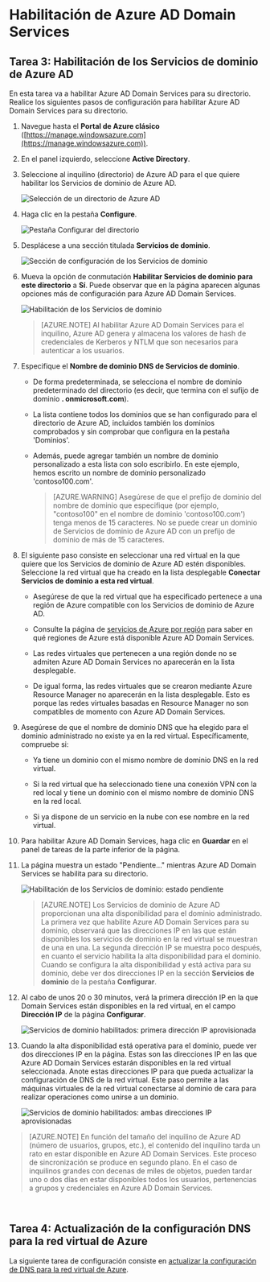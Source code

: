 <properties
	pageTitle="Servicios de dominio de Azure AD: habilitación de los Servicios de dominio de Azure AD | Microsoft Azure"
	description="Introducción a los Servicios de dominio de Azure Active Directory"
	services="active-directory-ds"
	documentationCenter=""
	authors="mahesh-unnikrishnan"
	manager="stevenpo"
	editor="curtand"/>

<tags
	ms.service="active-directory-ds"
	ms.workload="identity"
	ms.tgt_pltfrm="na"
	ms.devlang="na"
	ms.topic="get-started-article"
	ms.date="09/21/2016"
	ms.author="maheshu"/>

# Habilitación de Azure AD Domain Services

## Tarea 3: Habilitación de los Servicios de dominio de Azure AD
En esta tarea va a habilitar Azure AD Domain Services para su directorio. Realice los siguientes pasos de configuración para habilitar Azure AD Domain Services para su directorio.

1. Navegue hasta el **Portal de Azure clásico** ([https://manage.windowsazure.com](https://manage.windowsazure.com)).

2. En el panel izquierdo, seleccione **Active Directory**.

3. Seleccione al inquilino (directorio) de Azure AD para el que quiere habilitar los Servicios de dominio de Azure AD.

    ![Selección de un directorio de Azure AD](./media/active-directory-domain-services-getting-started/select-aad-directory.png)

4. Haga clic en la pestaña **Configure**.

    ![Pestaña Configurar del directorio](./media/active-directory-domain-services-getting-started/configure-tab.png)

5. Desplácese a una sección titulada **Servicios de dominio**.

    ![Sección de configuración de los Servicios de dominio](./media/active-directory-domain-services-getting-started/domain-services-configuration.png)

6. Mueva la opción de conmutación **Habilitar Servicios de dominio para este directorio** a **Sí**. Puede observar que en la página aparecen algunas opciones más de configuración para Azure AD Domain Services.

    ![Habilitación de los Servicios de dominio](./media/active-directory-domain-services-getting-started/enable-domain-services.png)

    > [AZURE.NOTE] Al habilitar Azure AD Domain Services para el inquilino, Azure AD genera y almacena los valores de hash de credenciales de Kerberos y NTLM que son necesarios para autenticar a los usuarios.

7. Especifique el **Nombre de dominio DNS de Servicios de dominio**.

   - De forma predeterminada, se selecciona el nombre de dominio predeterminado del directorio (es decir, que termina con el sufijo de dominio **. onmicrosoft.com**).

   - La lista contiene todos los dominios que se han configurado para el directorio de Azure AD, incluidos también los dominios comprobados y sin comprobar que configura en la pestaña 'Dominios'.

   - Además, puede agregar también un nombre de dominio personalizado a esta lista con solo escribirlo. En este ejemplo, hemos escrito un nombre de dominio personalizado 'contoso100.com'.

     > [AZURE.WARNING] Asegúrese de que el prefijo de dominio del nombre de dominio que especifique (por ejemplo, "contoso100" en el nombre de dominio 'contoso100.com') tenga menos de 15 caracteres. No se puede crear un dominio de Servicios de dominio de Azure AD con un prefijo de dominio de más de 15 caracteres.

8. El siguiente paso consiste en seleccionar una red virtual en la que quiere que los Servicios de dominio de Azure AD estén disponibles. Seleccione la red virtual que ha creado en la lista desplegable **Conectar Servicios de dominio a esta red virtual**.

   - Asegúrese de que la red virtual que ha especificado pertenece a una región de Azure compatible con los Servicios de dominio de Azure AD.

   - Consulte la página de [servicios de Azure por región](https://azure.microsoft.com/regions/#services/) para saber en qué regiones de Azure está disponible Azure AD Domain Services.

   - Las redes virtuales que pertenecen a una región donde no se admiten Azure AD Domain Services no aparecerán en la lista desplegable.

   - De igual forma, las redes virtuales que se crearon mediante Azure Resource Manager no aparecerán en la lista desplegable. Esto es porque las redes virtuales basadas en Resource Manager no son compatibles de momento con Azure AD Domain Services.

9. Asegúrese de que el nombre de dominio DNS que ha elegido para el dominio administrado no existe ya en la red virtual. Específicamente, compruebe si:

   - Ya tiene un dominio con el mismo nombre de dominio DNS en la red virtual.

   - Si la red virtual que ha seleccionado tiene una conexión VPN con la red local y tiene un dominio con el mismo nombre de dominio DNS en la red local.

   - Si ya dispone de un servicio en la nube con ese nombre en la red virtual.

10. Para habilitar Azure AD Domain Services, haga clic en **Guardar** en el panel de tareas de la parte inferior de la página.

11. La página muestra un estado "Pendiente..." mientras Azure AD Domain Services se habilita para su directorio.

    ![Habilitación de los Servicios de dominio: estado pendiente](./media/active-directory-domain-services-getting-started/enable-domain-services-pendingstate.png)

    > [AZURE.NOTE] Los Servicios de dominio de Azure AD proporcionan una alta disponibilidad para el dominio administrado. La primera vez que habilite Azure AD Domain Services para su dominio, observará que las direcciones IP en las que están disponibles los servicios de dominio en la red virtual se muestran de una en una. La segunda dirección IP se muestra poco después, en cuanto el servicio habilita la alta disponibilidad para el dominio. Cuando se configura la alta disponibilidad y está activa para su dominio, debe ver dos direcciones IP en la sección **Servicios de dominio** de la pestaña **Configurar**.

12. Al cabo de unos 20 o 30 minutos, verá la primera dirección IP en la que Domain Services están disponibles en la red virtual, en el campo **Dirección IP** de la página **Configurar**.

    ![Servicios de dominio habilitados: primera dirección IP aprovisionada](./media/active-directory-domain-services-getting-started/domain-services-enabled-firstdc-available.png)

13. Cuando la alta disponibilidad está operativa para el dominio, puede ver dos direcciones IP en la página. Estas son las direcciones IP en las que Azure AD Domain Services estarán disponibles en la red virtual seleccionada. Anote estas direcciones IP para que pueda actualizar la configuración de DNS de la red virtual. Este paso permite a las máquinas virtuales de la red virtual conectarse al dominio de cara para realizar operaciones como unirse a un dominio.

    ![Servicios de dominio habilitados: ambas direcciones IP aprovisionadas](./media/active-directory-domain-services-getting-started/domain-services-enabled-bothdcs-available.png)

> [AZURE.NOTE] En función del tamaño del inquilino de Azure AD (número de usuarios, grupos, etc.), el contenido del inquilino tarda un rato en estar disponible en Azure AD Domain Services. Este proceso de sincronización se produce en segundo plano. En el caso de inquilinos grandes con decenas de miles de objetos, pueden tardar uno o dos días en estar disponibles todos los usuarios, pertenencias a grupos y credenciales en Azure AD Domain Services.

<br>

## Tarea 4: Actualización de la configuración DNS para la red virtual de Azure
La siguiente tarea de configuración consiste en [actualizar la configuración de DNS para la red virtual de Azure](active-directory-ds-getting-started-dns.md).

<!---HONumber=AcomDC_0928_2016-->